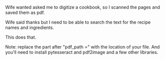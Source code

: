 Wife wanted asked me to digitize a cookbook, so I scanned the pages and saved them as pdf. 

Wife said thanks but I need to be able to search the text for the recipe names and ingredients. 

This does that. 

Note: replace the part after "pdf_path =" with the location of your file. And you'll need to install pytesseract and pdf2image and a few other libraries.
